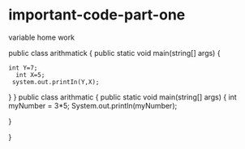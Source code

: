 # important-code-part-one
variable home work

















public class arithmatick {
  public static void main(string[] args) {
    
    int Y=7;
      int X=5;
     system.out.printIn(Y,X);
  }
}
public class arithmatic {
  public static void main(string[] args) {
    int myNumber = 3*5;
		System.out.println(myNumber);

  }

}
